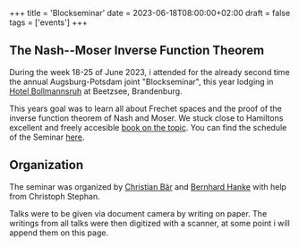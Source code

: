 +++
title = 'Blockseminar'
date = 2023-06-18T08:00:00+02:00
draft = false
tags = ['events']
+++

## The Nash--Moser Inverse Function Theorem

During the week 18-25 of June 2023, i attended for the already second time the annual Augsburg-Potsdam joint "Blockseminar", this year lodging in [Hotel Bollmannsruh](https://bollmannsruh-am-beetzsee.allbrandenburghotels.com/de/) at Beetzsee, Brandenburg.

This years goal was to learn all about Frechet spaces and the proof of the inverse function theorem of Nash and Moser.
We stuck close to Hamiltons excellent and freely accesible [book on the topic](https://projecteuclid.org/journals/bulletin-of-the-american-mathematical-society-new-series/volume-7/issue-1/The-inverse-function-theorem-of-Nash-and-Moser/bams/1183549049.full).
You can find the schedule of the Seminar [here](/bs/two/plan.pdf).

## Organization

The seminar was organized by [Christian Bär](https://www.math.uni-potsdam.de/baer) and [Bernhard Hanke](https://www.uni-augsburg.de/de/fakultaet/mntf/math/prof/diff/team/bernhard-hanke/) with help from Christoph Stephan.

Talks were to be given via document camera by writing on paper.
The writings from all talks were then digitized with a scanner, at some point i will append them on this page.


